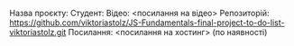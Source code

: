 Назва проєкту: <To-Do-List>
Студент: <Viktoria> <Shtolts>
Відео: <посилання на відео>
Репозиторій: <https://github.com/viktoriastolz/JS-Fundamentals-final-project-to-do-list-viktoriastolz.git>
Посилання: <посилання на хостинг> (по наявності)

